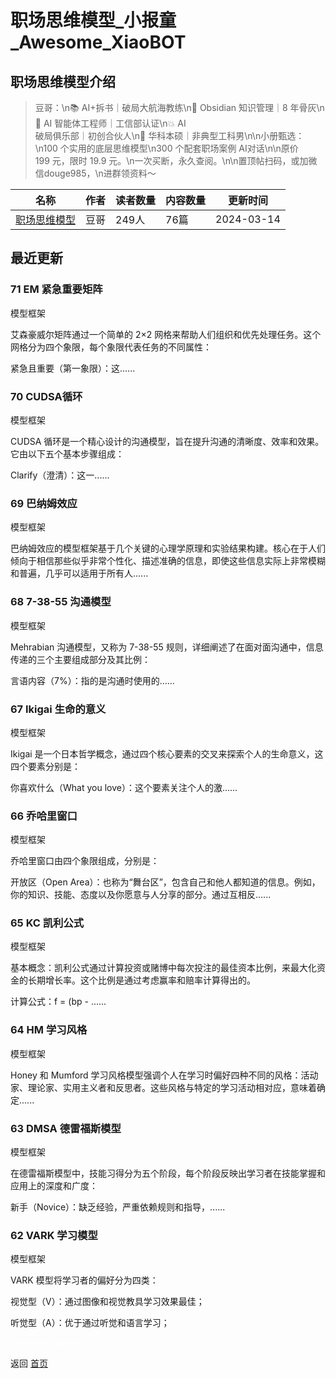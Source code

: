 # 职场思维模型_小报童_Awesome_XiaoBOT

## 职场思维模型介绍
> 豆哥：\n📚 AI+拆书｜破局大航海教练\n🌈 Obsidian 知识管理｜8 年骨灰\n🌟 AI 智能体工程师｜工信部认证\n💥 AI  
破局俱乐部｜初创合伙人\n🧲 华科本硕｜非典型工科男\n\n小册甄选：\n100 个实用的底层思维模型\n300 个配套职场案例 AI对话\n\n原价  
199 元，限时 19.9 元。\n一次买断，永久查阅。\n\n置顶帖扫码，或加微信douge985，\n进群领资料～  
  


|名称|作者|读者数量|内容数量|更新时间|
|---|---|---|---|---|
|[职场思维模型](https://xiaobot.net/p/doumogpt?refer=9c3f1c95-a052-465a-9902-f6d75080262a)|豆哥|249人|76篇|2024-03-14|

## 最近更新
### 71 EM 紧急重要矩阵

模型框架

艾森豪威尔矩阵通过一个简单的 2×2 网格来帮助人们组织和优先处理任务。这个网格分为四个象限，每个象限代表任务的不同属性 ​​​​：

紧急且重要（第一象限）：这......

### 70 CUDSA循环

模型框架

CUDSA 循环是一个精心设计的沟通模型，旨在提升沟通的清晰度、效率和效果。它由以下五个基本步骤组成：

Clarify（澄清）：这一......

### 69 巴纳姆效应

模型框架

巴纳姆效应的模型框架基于几个关键的心理学原理和实验结果构建。核心在于人们倾向于相信那些似乎非常个性化、描述准确的信息，即使这些信息实际上非常模糊和普遍，几乎可以适用于所有人......

### 68 7-38-55 沟通模型

模型框架

Mehrabian 沟通模型，又称为 7-38-55 规则，详细阐述了在面对面沟通中，信息传递的三个主要组成部分及其比例：

言语内容（7%）：指的是沟通时使用的......

### 67 Ikigai 生命的意义

模型框架

Ikigai 是一个日本哲学概念，通过四个核心要素的交叉来探索个人的生命意义，这四个要素分别是：

你喜欢什么（What you love）：这个要素关注个人的激......

### 66 乔哈里窗口

模型框架

乔哈里窗口由四个象限组成，分别是：

开放区（Open Area）：也称为“舞台区”，包含自己和他人都知道的信息。例如，你的知识、技能、态度以及你愿意与人分享的部分。通过互相反......

### 65 KC 凯利公式

模型框架

基本概念：凯利公式通过计算投资或赌博中每次投注的最佳资本比例，来最大化资金的长期增长率。这个比例是通过考虑赢率和赔率计算得出的。

计算公式：f = (bp - ......

### 64 HM 学习风格

模型框架

Honey 和 Mumford
学习风格模型强调个人在学习时偏好四种不同的风格：活动家、理论家、实用主义者和反思者。这些风格与特定的学习活动相对应，意味着确定......

### 63 DMSA 德雷福斯模型

模型框架

在德雷福斯模型中，技能习得分为五个阶段，每个阶段反映出学习者在技能掌握和应用上的深度和广度：

新手（Novice）：缺乏经验，严重依赖规则和指导，......

### 62 VARK 学习模型

模型框架

VARK 模型将学习者的偏好分为四类：

视觉型（V）：通过图像和视觉教具学习效果最佳；

听觉型（A）：优于通过听觉和语言学习；


<a href="https://github.com/Reno9527/awesome-xiaobot" style="color: white; text-decoration: none;">awesome-xiaobot</a>

返回 [首页](../README.md)
